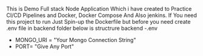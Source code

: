 This is Demo Full stack Node Application Which i have created to Practice CI/CD Pipelines and Docker, Docker Compose And Also jenkins.
If You need this project to run Just Spin-up the Dockerfile but before you need create .env file in backend folder below is structrure
backend
   -.env
   - MONGO_URI = "Your Mongo Connection String"
   - PORT= "Give Any Port"

